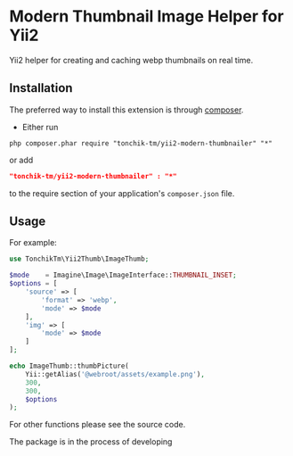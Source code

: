 # Modern Thumbnail Image Helper for Yii2

Yii2 helper for creating and caching webp thumbnails on real time.

Installation
------------
The preferred way to install this extension is through [composer](http://getcomposer.org/download/).

* Either run

```
php composer.phar require "tonchik-tm/yii2-modern-thumbnailer" "*"
```
or add

```json
"tonchik-tm/yii2-modern-thumbnailer" : "*"
```

to the require section of your application's `composer.json` file.

Usage
-----
For example:

```php
use TonchikTm\Yii2Thumb\ImageThumb;

$mode    = Imagine\Image\ImageInterface::THUMBNAIL_INSET;
$options = [
    'source' => [
        'format' => 'webp',
        'mode' => $mode
    ],
    'img' => [
        'mode' => $mode
    ]
];

echo ImageThumb::thumbPicture(
    Yii::getAlias('@webroot/assets/example.png'),
    300,
    300,
    $options
);
```

For other functions please see the source code.

The package is in the process of developing
